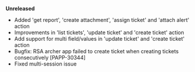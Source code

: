 **Unreleased**
* Added 'get report', 'create attachment', 'assign ticket' and 'attach alert' action
* Improvements in 'list tickets', 'update ticket' and 'create ticket' action
* Add support for multi field/values in 'update ticket' and 'create ticket' action
* Bugfix: RSA archer app failed to create ticket when creating tickets consecutively [PAPP-30344]
* Fixed multi-session issue